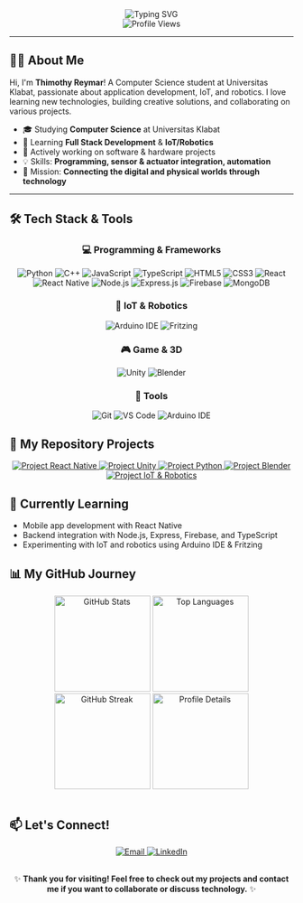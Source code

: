 <div align="center">
  <img src="https://readme-typing-svg.herokuapp.com?font=Fira+Code&size=30&duration=3000&pause=1000&color=5865F2&center=true&vCenter=true&width=600&lines=Computer+Science+Student;IoT+and+Robotics+Developer;Full+Stack+Developer" alt="Typing SVG" />
</div>
<div align="center">
  <img src="https://komarev.com/ghpvc/?username=Thimothy25&label=Profile%20Views&color=5865F2&style=flat" alt="Profile Views">
</div>

---

## 👨‍🎓 About Me
Hi, I'm **Thimothy Reymar**! A Computer Science student at Universitas Klabat, passionate about application development, IoT, and robotics. I love learning new technologies, building creative solutions, and collaborating on various projects.

- 🎓 Studying **Computer Science** at Universitas Klabat
- 🌱 Learning **Full Stack Development** & **IoT/Robotics**
- 🔭 Actively working on software & hardware projects
- 💡 Skills: **Programming, sensor & actuator integration, automation**
- 🚀 Mission: **Connecting the digital and physical worlds through technology**

---
## 🛠️ Tech Stack & Tools

<div align="center">

### 💻 Programming & Frameworks

<p>
  <img src="https://img.shields.io/badge/Python-3776AB?style=for-the-badge&logo=python&logoColor=white" alt="Python" />
  <img src="https://img.shields.io/badge/C++-00599C?style=for-the-badge&logo=c%2B%2B&logoColor=white" alt="C++" />
  <img src="https://img.shields.io/badge/JavaScript-F7DF1E?style=for-the-badge&logo=javascript&logoColor=black" alt="JavaScript" />
  <img src="https://img.shields.io/badge/TypeScript-007ACC?style=for-the-badge&logo=typescript&logoColor=white" alt="TypeScript" />
  <img src="https://img.shields.io/badge/HTML5-E34F26?style=for-the-badge&logo=html5&logoColor=white" alt="HTML5" />
  <img src="https://img.shields.io/badge/CSS3-1572B6?style=for-the-badge&logo=css3&logoColor=white" alt="CSS3" />
  <img src="https://img.shields.io/badge/React-20232A?style=for-the-badge&logo=react&logoColor=61DAFB" alt="React" />
  <img src="https://img.shields.io/badge/React_Native-20232A?style=for-the-badge&logo=react&logoColor=61DAFB" alt="React Native" />
  <img src="https://img.shields.io/badge/Node.js-339933?style=for-the-badge&logo=nodedotjs&logoColor=white" alt="Node.js" />
  <img src="https://img.shields.io/badge/Express.js-000000?style=for-the-badge&logo=express&logoColor=white" alt="Express.js" />
  <img src="https://img.shields.io/badge/Firebase-FFCA28?style=for-the-badge&logo=firebase&logoColor=black" alt="Firebase" />
  <img src="https://img.shields.io/badge/MongoDB-47A248?style=for-the-badge&logo=mongodb&logoColor=white" alt="MongoDB" />
</p>

### 🤖 IoT & Robotics

<p>
  <img src="https://img.shields.io/badge/Arduino_IDE-00979D?style=for-the-badge&logo=arduino&logoColor=white" alt="Arduino IDE" />
  <img src="https://img.shields.io/badge/Fritzing-CC342D?style=for-the-badge&logo=fritzing&logoColor=white" alt="Fritzing" />
</p>

### 🎮 Game & 3D

<p>
  <img src="https://img.shields.io/badge/Unity-000000?style=for-the-badge&logo=unity&logoColor=white" alt="Unity" />
  <img src="https://img.shields.io/badge/Blender-F5792A?style=for-the-badge&logo=blender&logoColor=white" alt="Blender" />
</p>

### 🧰 Tools

<p>
  <img src="https://img.shields.io/badge/Git-F05032?style=for-the-badge&logo=git&logoColor=white" alt="Git" />
  <img src="https://img.shields.io/badge/VS_Code-0078D4?style=for-the-badge&logo=visual%20studio%20code&logoColor=white" alt="VS Code" />
  <img src="https://img.shields.io/badge/Arduino_IDE-00979D?style=for-the-badge&logo=arduino&logoColor=white" alt="Arduino IDE" />
</p>

</div>

## 📂 My Repository Projects

<div align="center">
  <a href="https://github.com/Thimothy25/NamaProjectReactNative">
    <img src="https://github-readme-stats-sigma-five.vercel.app/api/pin/?username=Thimothy25&repo=NamaProjectReactNative&theme=tokyonight&hide_border=true" alt="Project React Native">
  </a>
  <a href="https://github.com/Thimothy25/NamaProjectUnity">
    <img src="https://github-readme-stats-sigma-five.vercel.app/api/pin/?username=Thimothy25&repo=NamaProjectUnity&theme=tokyonight&hide_border=true" alt="Project Unity">
  </a>
  <a href="https://github.com/Thimothy25/NamaProjectPython">
    <img src="https://github-readme-stats-sigma-five.vercel.app/api/pin/?username=Thimothy25&repo=NamaProjectPython&theme=tokyonight&hide_border=true" alt="Project Python">
  </a>
  <a href="https://github.com/Thimothy25/NamaProjectBlender">
    <img src="https://github-readme-stats-sigma-five.vercel.app/api/pin/?username=Thimothy25&repo=NamaProjectBlender&theme=tokyonight&hide_border=true" alt="Project Blender">
  </a>
  <a href="https://github.com/Thimothy25/NamaProjectIoT">
    <img src="https://github-readme-stats-sigma-five.vercel.app/api/pin/?username=Thimothy25&repo=NamaProjectIoT&theme=tokyonight&hide_border=true" alt="Project IoT & Robotics">
  </a>
</div>

## 🌱 Currently Learning

- Mobile app development with React Native
- Backend integration with Node.js, Express, Firebase, and TypeScript
- Experimenting with IoT and robotics using Arduino IDE & Fritzing

## 📊 My GitHub Journey

<div align="center">
  <img src="https://github-readme-stats-sigma-five.vercel.app/api?username=Thimothy25&show_icons=true&theme=tokyonight&count_private=true&hide_border=true&include_all_commits=true" height="170" alt="GitHub Stats">
  <img src="https://github-readme-stats-sigma-five.vercel.app/api/top-langs/?username=Thimothy25&layout=compact&theme=tokyonight&langs_count=8&hide_border=true" height="170" alt="Top Languages">
  <img src="https://github-readme-streak-stats.herokuapp.com/?user=Thimothy25&theme=tokyonight&hide_border=true" height="170" alt="GitHub Streak">
  <img src="https://github-profile-summary-cards.vercel.app/api/cards/profile-details?username=Thimothy25&theme=tokyonight" height="170" alt="Profile Details">
</div>

<br>

## 📫 Let's Connect!

<div align="center">
  <a href="mailto:thimothy25@email.com">
    <img src="https://img.shields.io/badge/Email-D14836?style=for-the-badge&logo=gmail&logoColor=white" alt="Email">
  </a>
  <a href="https://linkedin.com/in/thimothy25">
    <img src="https://img.shields.io/badge/LinkedIn-0A66C2?style=for-the-badge&logo=linkedin&logoColor=white" alt="LinkedIn">
  </a>
</div>
<br>
<div align="center">

✨ **Thank you for visiting! Feel free to check out my projects and contact me if you want to collaborate or discuss technology.** ✨

</div>
